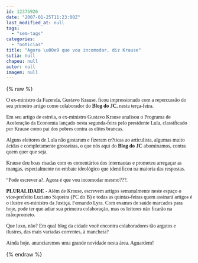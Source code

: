```yaml
---
id: 12375926
date: "2007-01-25T11:23:00Z"
last_modified_at: null
tags:
  - "sem-tags"
categories:
  - "noticias"
title: "Agora \u00e9 que vou incomodar, diz Krause"
sutia: null
chapeu: null
autor: null
imagem: null
---
```

{% raw %}
<p><P><FONT face=Verdana>O ex-ministro da Fazenda, Gustavo Krause, ficou impressionado com a repercussão do seu primeiro artigo como colaborador do <STRONG>Blog do JC</STRONG>, nesta terça-feira.</FONT></P></p>
<p><P><FONT face=Verdana>Em seu artigo de estréia, o ex-ministro Gustavo Krause analisou o Programa de Aceleração da Economia lançado nesta segunda-feira pelo presidente Lula, classificado por Krause como pai dos pobres contra as elites brancas.</FONT></P></p>
<p><P><FONT face=Verdana>Alguns eleitores de Lula não gostaram e fizeram cr?ticas ao articulista, algumas muito ácidas e completamente grosseiras, o que nós aqui do <STRONG>Blog do JC</STRONG> abominamos, contra quem quer que seja.</FONT></P></p>
<p><P><FONT face=Verdana>Krause deu boas risadas com os comentários dos internautas e prometeu arregaçar as mangas, especialmente no embate ideológico que identificou na maioria das respostas. </FONT></P></p>
<p><P><FONT face=Verdana>“Pode escrever a?. Agora é que vou incomodar mesmo???.</FONT></P></p>
<p><P><FONT face=Verdana><STRONG>PLURALIDADE</STRONG> - Além de Krause, escrevem artigos semanalmente neste espaço o vice-prefeito Luciano Siqueira (PC do B) e todas as quintas-feiras quem assinará artigos é o ilustre ex-ministro da Justiça, Fernando Lyra. Com exames de saúde marcados para hoje, pode ter que adiar sua primeira colaboração, mas os leitores não ficarão na mão:prometo.</FONT></P></p>
<p><P><FONT face=Verdana>Que luxo, não? Em qual blog da cidade você encontra colaboradores tão argutos e ilustres, das mais variadas correntes, à mancheia?</FONT></P></p>
<p><P><FONT face=Verdana>Ainda hoje, anunciaremos uma grande novidade nesta área. Aguardem!</FONT></P> </p>
{% endraw %}